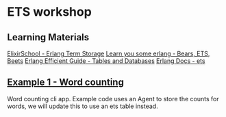 # ETS workshop

## Learning Materials

[ElixirSchool - Erlang Term Storage](https://elixirschool.com/lessons/specifics/ets/)
[Learn you some erlang - Bears, ETS, Beets](http://learnyousomeerlang.com/ets)
[Erlang Efficient Guide - Tables and Databases](http://erlang.org/doc/efficiency_guide/tablesDatabases.html)
[Erlang Docs - ets](http://erlang.org/doc/man/ets.html)

## [Example 1 - Word counting](example-1-wordcount/README.md)

Word counting cli app. Example code uses an Agent to store the counts for words,
we will update this to use an ets table instead.
